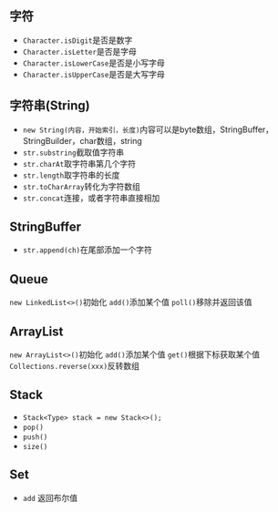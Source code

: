 ## 字符

- `Character.isDigit`是否是数字
- `Character.isLetter`是否是字母
- `Character.isLowerCase`是否是小写字母
- `Character.isUpperCase`是否是大写字母

## 字符串(String)

- `new String(内容，开始索引，长度)`内容可以是byte数组，StringBuffer，StringBuilder，char数组，string
- `str.substring`截取值字符串
- `str.charAt`取字符串第几个字符
- `str.length`取字符串的长度
- `str.toCharArray`转化为字符数组
- `str.concat`连接，或者字符串直接相加

## StringBuffer

- `str.append(ch)`在尾部添加一个字符

## Queue

`new LinkedList<>()`初始化
`add()`添加某个值
`poll()`移除并返回该值

## ArrayList

`new ArrayList<>()`初始化
`add()`添加某个值
`get()`根据下标获取某个值
`Collections.reverse(xxx)`反转数组

## Stack

- `Stack<Type> stack = new Stack<>();`
- `pop()`
- `push()`
- `size()`

## Set

- `add` 返回布尔值